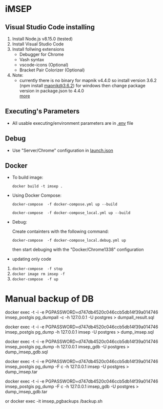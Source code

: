 ﻿# iMSEP
## Visual Studio Code installing
1. Install Node.js v8.15.0 (tested)
2. Install Visual Studio Code
3. Install follwing extensions
    * Debugger for Chrome
    * Vash syntax
    * vscode-icons (Optional)
    * Bracket Pair Colorizer (Optional)
4. Note:
   * currently there is no binary for mapnik v4.4.0 so install version 3.6.2 (npm install mapnik@3.6.2) for windows then change package version in  package.json to 4.4.0    
   [more](https://github.com/mapnik/node-mapnik/issues/848)
## Executing's Parameters
* All usable executing/environment parameters are in [.env](.env) file
## Debug
* Use "Server/Chrome" configuration in [launch.json](.vscode/launch.json)
## Docker
* To build image:

    `docker build -t imsep .`

* Using Docker Compose:
    
    `docker-compose  -f docker-compose.yml up --build`

     `docker-compose  -f docker-compose_local.yml up --build`

* Debug: 

    Create containters with the following command:

     `docker-compose  -f docker-compose_local.debug.yml up`

     then start debuging  with the "Docker/Chrome1338" configuration
* updating only code
1. `docker-compose  -f stop`
2. `docker image rm imsep -f`
3. `docker-compose  -f up`


# Manual backup of DB
docker exec -t -i -e PGPASSWORD=d747db4520c046ccb5db14f39a014746 imsep_postgis  pg_dumpall -c -h 127.0.0.1 -U postgres > dumpall_result.sql

docker exec -t -i -e PGPASSWORD=d747db4520c046ccb5db14f39a014746 imsep_postgis  pg_dump -h 127.0.0.1 imsep -U postgres > dump_imsep.sql

docker exec -t -i -e PGPASSWORD=d747db4520c046ccb5db14f39a014746 imsep_postgis  pg_dump -h 127.0.0.1 imsep_gdb -U postgres > dump_imsep_gdb.sql

docker exec -t -i -e PGPASSWORD=d747db4520c046ccb5db14f39a014746 imsep_postgis  pg_dump -F c -h 127.0.0.1 imsep -U postgres > dump_imsep.tar

docker exec -t -i -e PGPASSWORD=d747db4520c046ccb5db14f39a014746 imsep_postgis  pg_dump -F c -h 127.0.0.1 imsep_gdb -U postgres > dump_imsep_gdb.tar 

or
docker exec -it imsep_pgbackups /backup.sh





